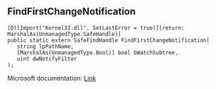 ## FindFirstChangeNotification

```
[DllImport("Kernel32.dll", SetLastError = true)][return: MarshalAs(UnmanagedType.SafeHandle)]
public static extern SafeFindHandle FindFirstChangeNotification(
   string lpPathName,
   [MarshalAs(UnmanagedType.Bool)] bool bWatchSubtree,
   uint dwNotifyFilter
);
```

Microsoft documentation: [Link](https://learn.microsoft.com/en-us/windows/win32/api/fileapi/nf-fileapi-findfirstchangenotificationa)
